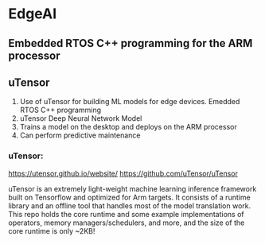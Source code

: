 # EdgeAI

## Embedded RTOS C++ programming for the ARM processor
## uTensor

1. Use of uTensor for building ML models for edge devices. Emedded RTOS C++ programming
2. uTensor Deep Neural Network Model
3. Trains a model on the desktop and deploys on the ARM processor
4. Can perform predictive maintenance

### uTensor: 
https://utensor.github.io/website/
https://github.com/uTensor/uTensor

uTensor is an extremely light-weight machine learning inference framework built on Tensorflow and optimized for Arm targets. It consists of a runtime library and an offline tool that handles most of the model translation work. This repo holds the core runtime and some example implementations of operators, memory managers/schedulers, and more, and the size of the core runtime is only ~2KB!
